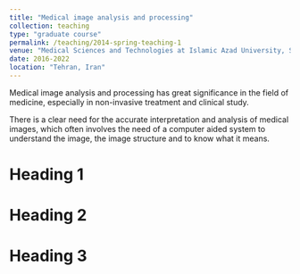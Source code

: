 ```yaml
---
title: "Medical image analysis and processing"
collection: teaching
type: "graduate course"
permalink: /teaching/2014-spring-teaching-1
venue: "Medical Sciences and Technologies at Islamic Azad University, Science and Research Branch"
date: 2016-2022
location: "Tehran, Iran"
---
```


Medical image analysis and processing has great significance in the field of medicine, especially in non-invasive treatment and clinical study.

There is a clear need for the accurate interpretation and analysis of medical images, which often involves the need of a computer aided system to understand the image, the image structure and to know what it means.

Heading 1
======

Heading 2
======

Heading 3
======
